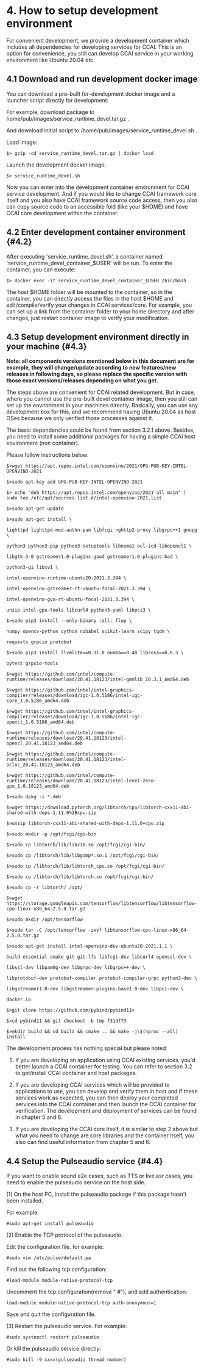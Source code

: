 # 4. How to setup development environment

For convenient development, we provide a development container which includes all dependencies for developing services for CCAI. This is an option for convenience, you still can develop CCAI service in your working environment like Ubuntu 20.04 etc.

## 4.1 Download and run development docker image

You can download a pre-built for-development docker image and a launcher script
directly for development:

For example, download package to home/pub/images/service_runtime_devel.tar.gz .

And download initial script to /home/pub/images/service_runtime_devel.sh .

Load image:

    $> gzip -cd service_runtime_devel.tar.gz | docker load

Launch the development docker image:

    $> service_runtime_devel.sh

Now you can enter into the development container environment for CCAI service
development. And if you would like to change CCAI framework core itself and you
also have CCAI framework source code access, then you also can copy source code
to an accessible fold (like your \$HOME) and have CCAI core development within
the container.

## 4.2 Enter development container environment {#4.2}

After executing 'service_runtime_devel.sh', a container named
'service_runtime_devel_container_$USER' will be run. To enter the container,
you can execute:

    $> docker exec -it service_runtime_devel_container_$USER /bin/bash

The host \$HOME folder will be mounted to the container, so in the container,
you can directly access the files in the host \$HOME and edit/compile/verify
your changes in CCAI services/core. For example, you can set up a link from the
container folder to your home directory and after changes, just restart
container image to verify your modification.

## 4.3 Setup development environment directly in your machine {#4.3}

**Note: all components versions mentioned below in this document are for
example, they will change/update according to new features/new releases in
following days, so please replace the specific version with those exact
versions/releases depending on what you get.**

The steps above are convenient for CCAI related development. But in case, where
you cannot use the pre-built devel container image, then you still can set up
the environment in your machines directly. Basically, you can use any
development box for this, and we recommend having Ubuntu 20.04 as host OSes
because we only verified those processes against it.

The basic dependencies could be found from section 3.2.1 above. Besides, you
need to install some additional packages for having a simple CCAI host
environment (non container).

Please follow instructions below:

    $>wget https://apt.repos.intel.com/openvino/2021/GPG-PUB-KEY-INTEL-OPENVINO-2021
    
    $>sudo apt-key add GPG-PUB-KEY-INTEL-OPENVINO-2021
    
    $> echo "deb https://apt.repos.intel.com/openvino/2021 all main" | sudo tee /etc/apt/sources.list.d/intel-openvino-2021.list
    
    $>sudo apt-get update
    
    $>sudo apt-get install \
    
    lighttpd lighttpd-mod-authn-pam libfcgi nghttp2-proxy libgrpc++1 gnupg \
    
    python3 python3-pip python3-setuptools libnuma1 ocl-icd-libopencl1 \
    
    libgtk-3-0 gstreamer1.0-plugins-good gstreamer1.0-plugins-bad \
    
    python3-gi libxv1 \
    
    intel-openvino-runtime-ubuntu20-2021.3.394 \
    
    intel-openvino-gstreamer-rt-ubuntu-focal-2021.3.394 \
    
    intel-openvino-gva-rt-ubuntu-focal-2021.3.394 \
    
    unzip intel-gpu-tools libcurl4 python3-yaml libpci3 \
    
    $>sudo pip3 install --only-binary :all: flup \
    
    numpy opencv-python cython nibabel scikit-learn scipy tqdm \
    
    requests grpcio protobuf
    
    $>sudo pip3 install llvmlite==0.31.0 numba==0.48 librosa==0.6.3 \
    
    pytest grpcio-tools
    
    $>wget https://github.com/intel/compute-runtime/releases/download/20.41.18123/intel-gmmlib_20.3.1_amd64.deb
    
    $>wget https://github.com/intel/intel-graphics-compiler/releases/download/igc-1.0.5186/intel-igc-core_1.0.5186_amd64.deb
    
    $>wget https://github.com/intel/intel-graphics-compiler/releases/download/igc-1.0.5186/intel-igc-opencl_1.0.5186_amd64.deb
    
    $>wget https://github.com/intel/compute-runtime/releases/download/20.41.18123/intel-opencl_20.41.18123_amd64.deb
    
    $>wget https://github.com/intel/compute-runtime/releases/download/20.41.18123/intel-ocloc_20.41.18123_amd64.deb
    
    $>wget https://github.com/intel/compute-runtime/releases/download/20.41.18123/intel-level-zero-gpu_1.0.18123_amd64.deb
    
    $>sudo dpkg -i *.deb
    
    $>wget https://download.pytorch.org/libtorch/cpu/libtorch-cxx11-abi-shared-with-deps-1.11.0%2Bcpu.zip
    
    $>unzip libtorch-cxx11-abi-shared-with-deps-1.11.0+cpu.zip
    
    $>sudo mkdir -p /opt/fcgi/cgi-bin
    
    $>sudo cp libtorch/lib/libc10.so /opt/fcgi/cgi-bin/
    
    $>sudo cp /libtorch/lib/libgomp*.so.1 /opt/fcgi/cgi-bin/
    
    $>sudo cp /libtorch/lib/libtorch_cpu.so /opt/fcgi/cgi-bin/
    
    $>sudo cp /libtorch/lib/libtorch.so /opt/fcgi/cgi-bin/
    
    $>sudo cp -r libtorch/ /opt/
    
    $>wget https://storage.googleapis.com/tensorflow/libtensorflow/libtensorflow-cpu-linux-x86_64-2.5.0.tar.gz
    
    $>sudo mkdir /opt/tensorflow
    
    $>sudo tar -C /opt/tensorflow -zxvf libtensorflow-cpu-linux-x86_64-2.5.0.tar.gz
    
    $>sudo apt-get install intel-openvino-dev-ubuntu20-2021.1.1 \
    
    build-essential cmake git git-lfs libfcgi-dev libcurl4-openssl-dev \
    
    libssl-dev libpam0g-dev libgrpc-dev libgrpc++-dev \
    
    libprotobuf-dev protobuf-compiler protobuf-compiler-grpc python3-dev \
    
    libgstreamer1.0-dev libgstreamer-plugins-base1.0-dev libpci-dev \
    
    docker.io
    
    $>git clone https://github.com/pybind/pybind11>
    
    $>cd pybind11 && git checkout -b tmp f31df73
    
    $>mkdir build && cd build && cmake .. && make -j\$(nproc --all) install

The development process has nothing special but please noted:

1. If you are developing an application using CCAI existing services, you'd
    better launch a CCAI container for testing. You can refer to section 3.2 to
    get/install CCAI container and host packages.

2. If you are developing CCAI services which will be provided to applications
    to use, you can develop and verify them in host and if these services work
    as expected, you can then deploy your completed services into the CCAI
    container and then launch the CCAI container for verification. The
    development and deployment of services can be found in chapter 5 and 6.

3. If you are developing the CCAI core itself, it is similar to step 2 above
    but what you need to change are core libraries and the container itself, you
    also can find useful information from chapter 5 and 6.

## 4.4 Setup the Pulseaudio service {#4.4}

If you want to enable sound e2e cases, such as TTS or live asr cases, you need to enable the pulseaudio service on the host side.

(1) On the host PC, install the pulseaudio package if this package hasn't been installed.

For example:

    #sudo apt-get install pulseaudio

(2) Enable the TCP protocol of the pulseaudio.

Edit the configuration file. for example:

    #sudo vim /etc/pulse/default.pa

Find out the following tcp configuration:

    #load-module module-native-protocol-tcp

Uncomment the tcp configuration(remove "    #"), and add authentication:

    load-module module-native-protocol-tcp auth-anonymous=1

Save and quit the configuration file.

(3) Restart the pulseaudio service. For example:

    #sudo systemctl restart pulseaudio

Or kill the pulseaudio service directly:

    #sudo kill -9 xxxx(pulseaudio thread number)